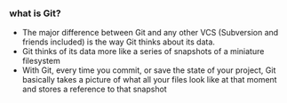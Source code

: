 ### what is Git?

- The major difference between Git and any other VCS 
 (Subversion and friends included) is the way Git thinks about its data.
 - Git thinks of its data more like a series of snapshots of a miniature filesystem
- With Git, every time you commit, or save the state of your project, Git basically takes a picture of what all your files look 
  like at that moment and stores a reference to that snapshot
